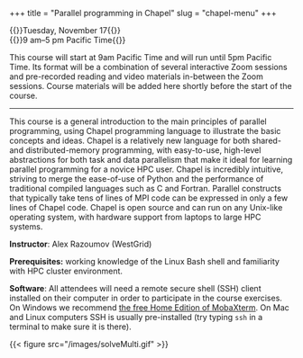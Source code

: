 +++
title = "Parallel programming in Chapel"
slug = "chapel-menu"
+++

{{<cor>}}Tuesday, November 17{{</cor>}}\
{{<cgr>}}9 am–5 pm Pacific Time{{</cgr>}}

This course will start at 9am Pacific Time and will run until 5pm Pacific Time. Its format will be a combination of
several interactive Zoom sessions and pre-recorded reading and video materials in-between the Zoom sessions. Course
materials will be added here shortly before the start of the course.

---

This course is a general introduction to the main principles of parallel programming, using Chapel programming language
to illustrate the basic concepts and ideas. Chapel is a relatively new language for both shared- and distributed-memory
programming, with easy-to-use, high-level abstractions for both task and data parallelism that make it ideal for
learning parallel programming for a novice HPC user. Chapel is incredibly intuitive, striving to merge the ease-of-use
of Python and the performance of traditional compiled languages such as C and Fortran. Parallel constructs that
typically take tens of lines of MPI code can be expressed in only a few lines of Chapel code. Chapel is open source and
can run on any Unix-like operating system, with hardware support from laptops to large HPC systems.

**Instructor**: Alex Razoumov (WestGrid)

**Prerequisites:** working knowledge of the Linux Bash shell and familiarity with HPC cluster environment.

**Software**: All attendees will need a remote secure shell (SSH) client installed on their computer in order to
participate in the course exercises. On Windows we recommend
[the free Home Edition of MobaXterm](https://mobaxterm.mobatek.net/download.html). On Mac and Linux computers SSH is
usually pre-installed (try typing `ssh` in a terminal to make sure it is there).

{{< figure src="/images/solveMulti.gif" >}}




<!-- {{<cor>}}Zoom{{</cor>}} {{<s>}} {{<cgr>}}9am-9:45am Pacific{{</cgr>}} \ -->
<!-- {{<linktitle url="../chapel1" text="Morning opening session">}} -->

<!-- {{<cbr>}}On your own{{</cbr>}} \ -->
<!-- {{<linktitle url="../chapel/chapel-01-base" text="Basic language features">}} \ -->
<!-- {{<linktitle url="chapel-02-task-parallelism" text="Task parallelism">}} &nbsp; (try to get here as far as you can) -->

<!-- {{<cor>}}Zoom{{</cor>}} {{<s>}} {{<cgr>}}12:30pm-2pm Pacific{{</cgr>}} \ -->
<!-- {{<linktitle url="../chapel2" text="Mid-day session">}} -->

<!-- {{<cbr>}}On your own{{</cbr>}} \ -->
<!-- {{<linktitle url="../chapel/chapel-02-task-parallelism" text="Task parallelism">}} &nbsp; (continue where you left off) \ -->
<!-- {{<linktitle url="../chapel/chapel-03-domain-parallelism" text="Data parallelism">}} -->

<!-- {{<cor>}}Zoom{{</cor>}} {{<s>}} {{<cgr>}}3:30pm-5pm Pacific{{</cgr>}} \ -->
<!-- {{<nolinktitle>}}Cover challenges, do some exercises, and wrap up the course.{{</nolinktitle>}} -->
